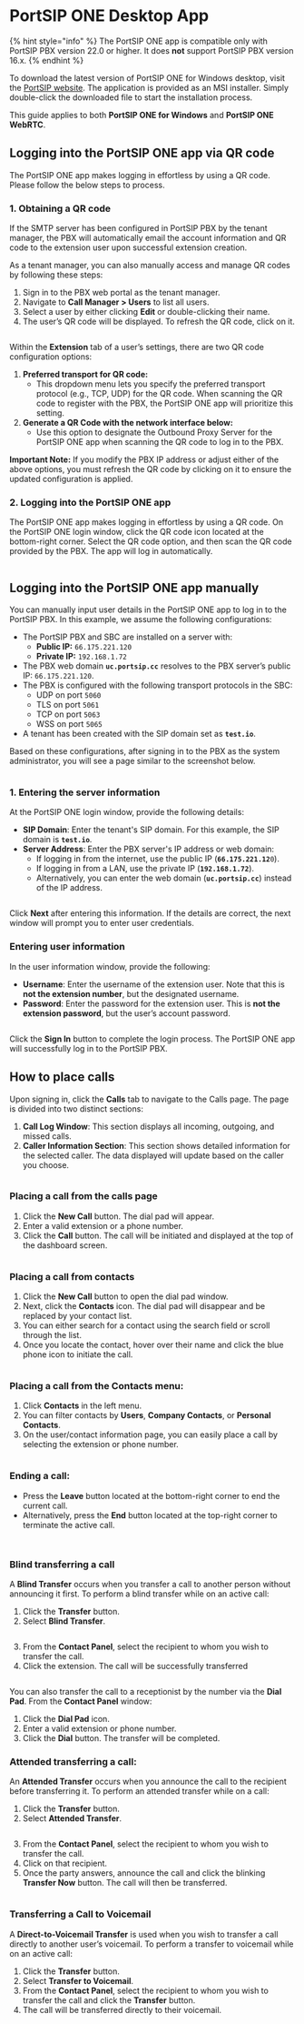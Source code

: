 # PortSIP ONE Desktop App

{% hint style="info" %}
The PortSIP ONE app is compatible only with PortSIP PBX version 22.0 or higher. It does **not** support PortSIP PBX version 16.x.
{% endhint %}

To download the latest version of PortSIP ONE for Windows desktop, visit the [PortSIP website](https://www.portsip.com/download-portsip-one/). The application is provided as an MSI installer. Simply double-click the downloaded file to start the installation process.

This guide applies to both **PortSIP ONE for Windows** and **PortSIP ONE WebRTC**.

## Logging into the PortSIP ONE app via QR code

The PortSIP ONE app makes logging in effortless by using a QR code. Please follow the below steps to process.

### 1. Obtaining a QR code

If the SMTP server has been configured in PortSIP PBX by the tenant manager, the PBX will automatically email the account information and QR code to the extension user upon successful extension creation.

As a tenant manager, you can also manually access and manage QR codes by following these steps:

1. Sign in to the PBX web portal as the tenant manager.
2. Navigate to **Call Manager > Users** to list all users.
3. Select a user by either clicking **Edit** or double-clicking their name.
4. The user’s QR code will be displayed. To refresh the QR code, click on it.

<figure><img src="../../.gitbook/assets/user_qr1.png" alt=""><figcaption></figcaption></figure>



Within the **Extension** tab of a user’s settings, there are two QR code configuration options:

1. **Preferred transport for QR code:**
   * This dropdown menu lets you specify the preferred transport protocol (e.g., TCP, UDP) for the QR code. When scanning the QR code to register with the PBX, the PortSIP ONE app will prioritize this setting.
2. **Generate a QR Code with the network interface below:**
   * Use this option to designate the Outbound Proxy Server for the PortSIP ONE app when scanning the QR code to log in to the PBX.

**Important Note:** If you modify the PBX IP address or adjust either of the above options, you must refresh the QR code by clicking on it to ensure the updated configuration is applied.

### 2. Logging into the PortSIP ONE app

The PortSIP ONE app makes logging in effortless by using a QR code. On the PortSIP ONE login window, click the QR code icon located at the bottom-right corner. Select the QR code option, and then scan the QR code provided by the PBX. The app will log in automatically.

<figure><img src="../../.gitbook/assets/portsip-one-desktop-qrcode.png" alt=""><figcaption></figcaption></figure>

## Logging into the PortSIP ONE app manually

You can manually input user details in the PortSIP ONE app to log in to the PortSIP PBX. In this example, we assume the following configurations:

* The PortSIP PBX and SBC are installed on a server with:
  * **Public IP:** `66.175.221.120`
  * **Private IP:** `192.168.1.72`
* The PBX web domain **`uc.portsip.cc`** resolves to the PBX server’s public IP: `66.175.221.120`.
* The PBX is configured with the following transport protocols in the SBC:
  * UDP on port `5060`
  * TLS on port `5061`
  * TCP on port `5063`
  * WSS on port `5065`
* A tenant has been created with the SIP domain set as **`test.io`**.

Based on these configurations, after signing in to the PBX as the system administrator, you will see a page similar to the screenshot below.

<figure><img src="../../.gitbook/assets/portsip-pbx-info.png" alt=""><figcaption></figcaption></figure>

### 1. Entering the server information

At the PortSIP ONE login window, provide the following details:

* **SIP Domain**: Enter the tenant's SIP domain. For this example, the SIP domain is **`test.io`**.
* **Server Address**: Enter the PBX server's IP address or web domain:
  * If logging in from the internet, use the public IP (**`66.175.221.12`**`0`).
  * If logging in from a LAN, use the private IP (**`192.168.1.72`**).
  * Alternatively, you can enter the web domain (**`uc.portsip.cc`**) instead of the IP address.

<figure><img src="../../.gitbook/assets/portsip-one-login1.png" alt=""><figcaption></figcaption></figure>

Click **Next** after entering this information. If the details are correct, the next window will prompt you to enter user credentials.

### Entering user information

In the user information window, provide the following:

* **Username**: Enter the username of the extension user. Note that this is **not the extension number**, but the designated username.
* **Password**: Enter the password for the extension user. This is **not the extension password**, but the user’s account password.

<figure><img src="../../.gitbook/assets/portsip-one-login2.png" alt=""><figcaption></figcaption></figure>

Click the **Sign In** button to complete the login process. The PortSIP ONE app will successfully log in to the PortSIP PBX.

## How to place calls <a href="#id-2" id="id-2"></a>

Upon signing in, click the **Calls** tab to navigate to the Calls page. The page is divided into two distinct sections:

1. **Call Log Window**: This section displays all incoming, outgoing, and missed calls.
2. **Caller Information Section**: This section shows detailed information for the selected caller. The data displayed will update based on the caller you choose.

<figure><img src="../../.gitbook/assets/portsip-one-desktop-place-call.png" alt=""><figcaption></figcaption></figure>

### **Placing a call from the calls page**

1. Click the **New Call** button. The dial pad will appear.
2. Enter a valid extension or a phone number.
3. Click the **Call** button. The call will be initiated and displayed at the top of the dashboard screen.

<figure><img src="../../.gitbook/assets/portsip-one-desktop-place-call-1.png" alt=""><figcaption></figcaption></figure>

### **Placing a call from contacts**

1. Click the **New Call** button to open the dial pad window.
2. Next, click the **Contacts** icon. The dial pad will disappear and be replaced by your contact list.
3. You can either search for a contact using the search field or scroll through the list.
4. Once you locate the contact, hover over their name and click the blue phone icon to initiate the call.

<figure><img src="../../.gitbook/assets/portsip-one-desktop-place-call-2.png" alt=""><figcaption></figcaption></figure>

### **Placing a call from the Contacts menu:**

1. Click **Contacts** in the left menu.
2. You can filter contacts by **Users**, **Company Contacts**, or **Personal Contacts**.
3. On the user/contact information page, you can easily place a call by selecting the extension or phone number.

<figure><img src="../../.gitbook/assets/portsip-one-desktop-place-call-3.png" alt=""><figcaption></figcaption></figure>

### **Ending a call:**

* Press the **Leave** button located at the bottom-right corner to end the current call.
* Alternatively, press the **End** button located at the top-right corner to terminate the active call.

<figure><img src="../../.gitbook/assets/portsip-one-desktop-end-call-1.png" alt=""><figcaption></figcaption></figure>

<figure><img src="../../.gitbook/assets/portsip-one-desktop-end-call-2.png" alt=""><figcaption></figcaption></figure>

### **Blind transferring a call**

A **Blind Transfer** occurs when you transfer a call to another person without announcing it first. To perform a blind transfer while on an active call:

1. Click the **Transfer** button.
2. Select **Blind Transfer**.

<figure><img src="../../.gitbook/assets/portsip-one-desktop-transfer-call.png" alt=""><figcaption></figcaption></figure>

3. From the **Contact Panel**, select the recipient to whom you wish to transfer the call.
4. Click the extension. The call will be successfully transferred

<figure><img src="../../.gitbook/assets/portsip-one-desktop-transfer-call-1.png" alt=""><figcaption></figcaption></figure>

You can also transfer the call to a receptionist by the number via the **Dial Pad**. From the **Contact Panel** window:

1. Click the **Dial Pad** icon.
2. Enter a valid extension or phone number.
3. Click the **Dial** button. The transfer will be completed.

### **Attended transferring a call:**

An **Attended Transfer** occurs when you announce the call to the recipient before transferring it. To perform an attended transfer while on a call:

1. Click the **Transfer** button.
2. Select **Attended Transfer**.

<figure><img src="../../.gitbook/assets/portsip-one-desktop-transfer-call-2.png" alt=""><figcaption></figcaption></figure>

3. From the **Contact Panel**, select the recipient to whom you wish to transfer the call.
4. Click on that recipient.
5. Once the party answers, announce the call and click the blinking **Transfer Now** button. The call will then be transferred.

<figure><img src="../../.gitbook/assets/portsip-one-desktop-transfer-call-3.png" alt=""><figcaption></figcaption></figure>

### **Transferring a Call to Voicemail**

A **Direct-to-Voicemail Transfer** is used when you wish to transfer a call directly to another user’s voicemail. To perform a transfer to voicemail while on an active call:

1. Click the **Transfer** button.
2. Select **Transfer to Voicemail**.
3. From the **Contact Panel**, select the recipient to whom you wish to transfer the call and click the **Transfer** button.
4. The call will be transferred directly to their voicemail.

<figure><img src="../../.gitbook/assets/portsip-one-desktop-transfer-call-4.png" alt=""><figcaption></figcaption></figure>













